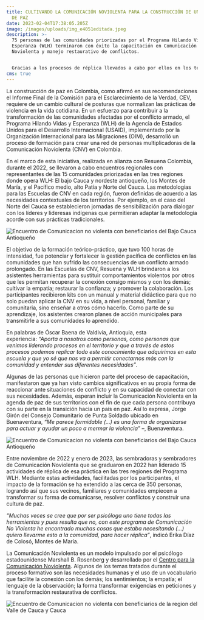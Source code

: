 ```yaml
---
title: CULTIVANDO LA COMUNICACIÓN NOVIOLENTA PARA LA CONSTRUCCIÓN DE UNA CULTURA
  DE PAZ
date: 2023-02-04T17:38:05.205Z
image: /images/uploads/img_e4051editada.jpeg
description: >-
  75 personas de las comunidades priorizadas por el Programa Hilando Vidas y
  Esperanza (WLH) terminaron con éxito la capacitación en Comunicación
  Noviolenta y manejo restaurativo de conflictos. 


  Gracias a los procesos de réplica llevados a cabo por ellos en los territorios, ya son más 350 personas quienes se han acercado a este tema como una herramienta para la convivencia
cms: true
---
```

La construcción de paz en Colombia, como afirmó en sus recomendaciones el Informe Final de la Comisión para el Esclarecimiento de la Verdad, CEV, requiere de un cambio cultural de posturas que normalizan las prácticas de violencia en la vida cotidiana. En un esfuerzo para contribuir a la transformación de las comunidades afectadas por el conflicto armado, el Programa Hilando Vidas y Esperanza (WLH) de la Agencia de Estados Unidos para el Desarrollo Internacional (USAID), implementado por la Organización Internacional para las Migraciones (OIM), desarrolló un proceso de formación para crear una red de personas multiplicadoras de la Comunicación Noviolenta (CNV) en Colombia.

En el marco de esta iniciativa, realizada en alianza con Resuena Colombia, durante el 2022, se llevaron a cabo encuentros regionales con representantes de las 15 comunidades priorizadas en las tres regiones donde opera WLH: El bajo Cauca y nordeste antioqueño, los Montes de María, y el Pacífico medio, alto Patía y Norte del Cauca. Las metodologías para las Escuelas de CNV en cada región, fueron definidas de acuerdo a las necesidades contextuales de los territorios. Por ejemplo, en el caso del Norte del Cauca se establecieron jornadas de sensibilización para dialogar con los líderes y lideresas indígenas que permitieran adaptar la metodología acorde con sus prácticas tradicionales.

![Encuentro de Comunicacion no violenta con beneficiarios del Bajo Cauca Antioqueño](https://colombia.iom.int/sites/g/files/tmzbdl1011/files/images/Notas/IMG_20221003_084304%20(1)_Editada.jpg "Encuentro de Comunicacion no violenta con beneficiarios del Bajo Cauca Antioqueño")

El objetivo de la formación teórico-práctico, que tuvo 100 horas de intensidad, fue potenciar y fortalecer la gestión pacífica de conflictos en las comunidades que han sufrido las consecuencias de un conflicto armado prolongado. En las Escuelas de CNV, Resuena y WLH brindaron a los asistentes herramientas para sustituir comportamientos violentos por otros que les permitan recuperar la conexión consigo mismos y con los demás; cultivar la empatía; restaurar la confianza; y promover la colaboración. Los participantes recibieron kits con un manual y material didáctico para que no solo puedan aplicar la CNV en su vida, a nivel personal, familiar y comunitaria, sino enseñar a otros cómo hacerlo. Como parte de su aprendizaje, los asistentes crearon planes de acción municipales para transmitirle a sus comunidades lo aprendido.

En palabras de Óscar Baena de Valdivia, Antioquia, esta experiencia: *“Aporta a nosotros como personas, como personas que venimos liderando procesos en el territorio y que a través de estos procesos podemos replicar todo este conocimiento que adquirimos en esta escuela y que yo sé que nos va a permitir conectarnos más con la comunidad y entender sus diferentes necesidades”*.

Algunas de las personas que hicieron parte del proceso de capacitación, manifestaron que ya han visto cambios significativos en su propia forma de reaccionar ante situaciones de conflicto y en su capacidad de conectar con sus necesidades. Además, esperan incluir la Comunicación Noviolenta en la agenda de paz de sus territorios con el fin de que cada persona contribuya con su parte en la transición hacia un país en paz. Así lo expresa, Jorge Girón del Consejo Comunitario de Punta Soldado ubicado en Buenaventura, *“Me parece formidable (…) es una forma de organizarse para actuar y ayudar un poco a mermar la violencia”* –, Buenaventura.

![Encuentro de Comunicacion no violenta con beneficiarios del Bajo Cauca Antioqueño](https://colombia.iom.int/sites/g/files/tmzbdl1011/files/images/Notas/IMG_20221005_090141.jpg "Encuentro de Comunicacion no violenta con beneficiarios del Bajo Cauca Antioqueño")

Entre noviembre de 2022 y enero de 2023, las sembradoras y sembradores de Comunicación Noviolenta que se graduaron en 2022 han liderado 15 actividades de réplica de esa práctica en las tres regiones del Programa WLH. Mediante estas actividades, facilitadas por los participantes, el impacto de la formación se ha extendido a las cerca de 350 personas, logrando así que sus vecinos, familiares y comunidades empiecen a transformar su forma de comunicarse, resolver conflictos y construir una cultura de paz.

*“Muchas veces se cree que por ser psicóloga uno tiene todas las herramientas y pues resulta que no, con este programa de Comunicación No Violenta he encontrado muchas cosas que estaba necesitando (…) quiero llevarme esto a la comunidad, para hacer réplica”*, indicó Erika Díaz de Colosó, Montes de María.

La Comunicación Noviolenta es un modelo impulsado por el psicólogo estadounidense Marshall B. Rosenberg y desarrollado por el [Centro para la Comunicación Noviolenta](https://www.cnvc.org/). Algunos de los temas tratados durante el proceso formativo son las necesidades humanas y el uso de un vocabulario que facilite la conexión con los demás; los sentimientos; la empatía; el lenguaje de la observación; la forma transformar exigencias en peticiones y la transformación restaurativa de conflictos.

![Encuentro de Comunicacion no violenta con beneficiarios de la region del Valle de Cauca y Cauca](https://colombia.iom.int/sites/g/files/tmzbdl1011/files/images/Notas/IMG_E4051Editada.jpg "Encuentro de Comunicacion no violenta con beneficiarios de la region del Valle de Cauca y Cauca")